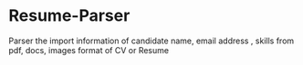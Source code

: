 # Resume-Parser
Parser the import information of candidate name, email address , skills  from pdf, docs, images format of CV or Resume
